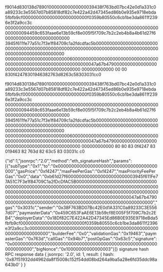 f9014d830138d7890100000000000000039438f763bd07bc42e0d1a331c0a89233c3e5567d07b85818df82c7e422a42d47345ed86b0e935e9718ebda5fbfb9cf000000000000000000000000f0359b80550c6cb1be3da8611f2396e3f2a9cc3c
000000000000000000000000000000000000000000000000000000000000000094459c653faae6e13b59cf8e005f5f709c7b2c2eb4b8a4b61d27f6000000000000000000000000
3945f611fe77a51c7f3e1f84709c1a2fdcdfac5b000000000000000000000000000000000000000000000000000000000000000000000000000000000000000000000000000000
0000000000000000000000006000000000000000000000000000000000000000000000000000000000000000047a67b47900000000000000000000000000000000000000000000
000000000000 00 00 830f42478301946382763d8263c58303031cc0

f9014d830138d7890100000000000000039438f763bd07bc42e0d1a331c0a89233c3e5567d07b85818df82c7e422a42d47345ed86b0e935e9718ebda5fbfb9cf000000000000000000000000f0359b80550c6cb1be3da8611f2396e3f2a9cc3c
000000000000000000000000000000000000000000000000000000000000000094459c653faae6e13b59cf8e005f5f709c7b2c2eb4b8a4b61d27f6000000000000000000000000
3945f611fe77a51c7f3e1f84709c1a2fdcdfac5b000000000000000000000000000000000000000000000000000000000000000000000000000000000000000000000000000000
0000000000000000000000006000000000000000000000000000000000000000000000000000000000000000047a67b47900000000000000000000000000000000000000000000
000000000000 80 80 83 0f4247 83 019463 82 763d 82 63c5 83 03031c c0


{"id":1,"jsonrpc":"2.0","method":"eth_signatureHash","params":[{"subType":"0x1","to":"0x0000000000000000000000000000000000000000","gasPrice":"0xf4247","maxFeePerGas":"0xf4247","maxPriorityFeePerGas":"0x0","data":"0xb61d27f60000000000000000000000003945f611Fe77A51C7F3e1f84709C1a2fDcDfAC5B0000000000000000000000000000000000000000000000000000000000000000000000000000000000000000000000000000000000000000000000000000006000000000000000000000000000000000000000000000000000000000000000047a67b47900000000000000000000000000000000000000000000000000000000","gas":"0x3031c","sender":"0x38F763BD07Bc42E0d1A331C0a89233C3E5567d07","paymasterData":"0x459C653FaAE6E13b59cf8E005F5f709C7b2c2EB4","deployerData":"0x18Df82C7E422A42D47345Ed86B0E935E9718eBda5fbfb9cf000000000000000000000000f0359b80550c6cb1be3da8611f2396e3f2a9cc3c0000000000000000000000000000000000000000000000000000000000000000","builderFee":"0x0","validationGas":"0x19463","paymasterGas":"0x763d","callGas":"0x94b7","postOpGas":"0x63c5","signature":"0x0000000000000000000000000000000000000000000000000000000000000000","bigNonce":"0x10000000000000003"}]}
signature hash RPC response data 
 {
  jsonrpc: '2.0',
  id: 1,
  result: {
    hash: '0x87f51932dd4962da8f15008c152f54dd08bd264a9ba5a28e6fd35ddc98a643b0'
  }
}